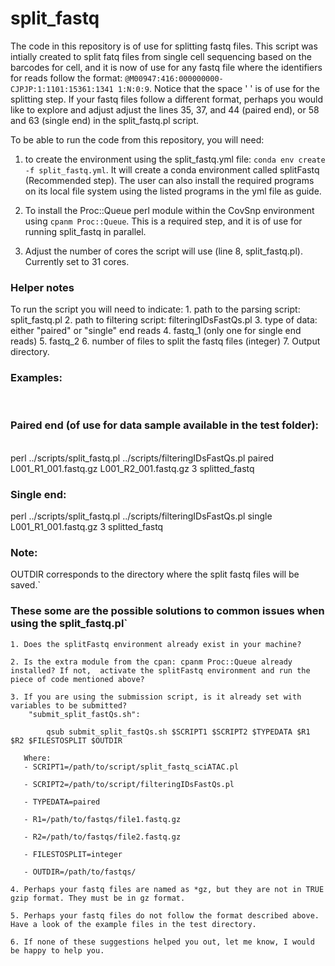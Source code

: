 # split_fastq
The code in this repository is of use for splitting fastq files. This script was intially created to split fatq files from single cell sequencing based on the barcodes for cell, and it is now of use for any fastq file where the identifiers for reads follow the format: `@M00947:416:000000000-CJPJP:1:1101:15361:1341 1:N:0:9`. Notice that the space ' ' is of use for the splitting step. If your fastq files follow a different format, perhaps you would like to explore and adjust adjust the lines 35, 37, and 44 (paired end), or 58 and 63 (single end) in the split_fastq.pl script.

To be able to run the code from this repository, you will need:

1. to create the environment using the split_fastq.yml file: `conda env create -f split_fastq.yml`. It will create a conda environment called splitFastq (Recommended step). The user can also install the required programs on its local file system using the listed programs in the yml file as guide.

2. To install the Proc::Queue perl module within the CovSnp environment using `cpanm Proc::Queue`. This is a required step, and it is of use for running split_fastq in parallel.

3. Adjust the number of cores the script will use (line 8, split_fastq.pl). Currently set to 31 cores.

### Helper notes

To run the script you will need to indicate:
	1. path to the parsing script: split_fastq.pl
	2. path to filtering script: filteringIDsFastQs.pl
	3. type of data: either "paired" or "single" end reads
 	4. fastq_1 (only one for single end reads)
 	5. fastq_2
 	6. number of files to split the fastq files (integer)
 	7. Output directory.

### Examples:
<br>

### Paired end (of use for data sample available in the test folder):
<br>
perl ../scripts/split_fastq.pl ../scripts/filteringIDsFastQs.pl paired L001_R1_001.fastq.gz L001_R2_001.fastq.gz 3 splitted_fastq
<br>

### Single end:
perl ../scripts/split_fastq.pl ../scripts/filteringIDsFastQs.pl single L001_R1_001.fastq.gz 3 splitted_fastq
<br>

### Note:
OUTDIR corresponds to the directory where the split fastq files will be saved.`
<br>


### These some are the possible solutions to common issues when using the split_fastq.pl`

	1. Does the splitFastq environment already exist in your machine?

	2. Is the extra module from the cpan: cpanm Proc::Queue already installed? If not,  activate the splitFastq environment and run the piece of code mentioned above?

	3. If you are using the submission script, is it already set with variables to be submitted?
		"submit_split_fastQs.sh":

	        qsub submit_split_fastQs.sh $SCRIPT1 $SCRIPT2 $TYPEDATA $R1 $R2 $FILESTOSPLIT $OUTDIR

	   Where:
	   - SCRIPT1=/path/to/script/split_fastq_sciATAC.pl

	   - SCRIPT2=/path/to/script/filteringIDsFastQs.pl

	   - TYPEDATA=paired

	   - R1=/path/to/fastqs/file1.fastq.gz

	   - R2=/path/to/fastqs/file2.fastq.gz

	   - FILESTOSPLIT=integer

	   - OUTDIR=/path/to/fastqs/

	4. Perhaps your fastq files are named as *gz, but they are not in TRUE gzip format. They must be in gz format.

	5. Perhaps your fastq files do not follow the format described above. Have a look of the example files in the test directory.

	6. If none of these suggestions helped you out, let me know, I would be happy to help you.
